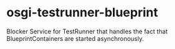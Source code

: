osgi-testrunner-blueprint
=========================

Blocker Service for TestRunner that handles the fact that BlueprintContainers are started asynchronously.
